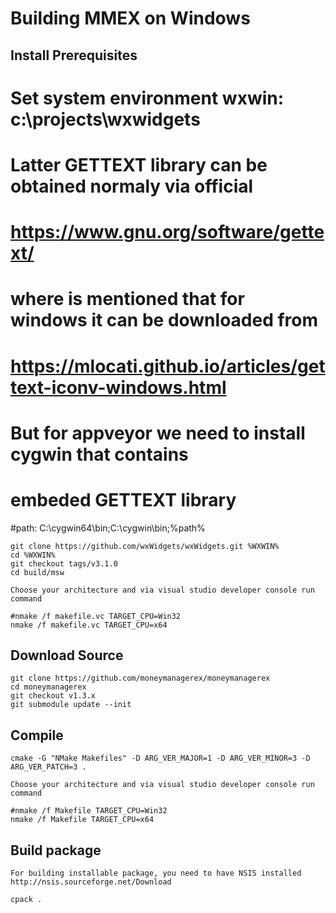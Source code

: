 # Building MMEX on Windows

## Install Prerequisites
# Set system environment wxwin: c:\projects\wxwidgets

# Latter GETTEXT library can be obtained normaly via official
# https://www.gnu.org/software/gettext/
# where is mentioned that for windows it can be downloaded from
# https://mlocati.github.io/articles/gettext-iconv-windows.html

# But for appveyor we need to install cygwin that contains
# embeded GETTEXT library
#path: C:\cygwin64\bin;C:\cygwin\bin;%path%

	git clone https://github.com/wxWidgets/wxWidgets.git %WXWIN%
	cd %WXWIN%
	git checkout tags/v3.1.0
	cd build/msw

	Choose your architecture and via visual studio developer console run command

	#nmake /f makefile.vc TARGET_CPU=Win32
	nmake /f makefile.vc TARGET_CPU=x64

## Download Source
	git clone https://github.com/moneymanagerex/moneymanagerex
	cd moneymanagerex
	git checkout v1.3.x
	git submodule update --init
	
## Compile
	cmake -G "NMake Makefiles" -D ARG_VER_MAJOR=1 -D ARG_VER_MINOR=3 -D ARG_VER_PATCH=3 .

	Choose your architecture and via visual studio developer console run command

	#nmake /f Makefile TARGET_CPU=Win32
	nmake /f Makefile TARGET_CPU=x64

## Build package
    For building installable package, you need to have NSIS installed http://nsis.sourceforge.net/Download

	cpack .
